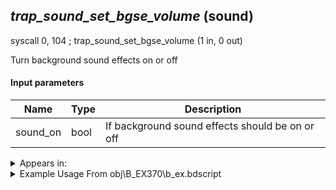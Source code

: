 ## *trap_sound_set_bgse_volume* (sound)

syscall 0, 104 ; trap_sound_set_bgse_volume (1 in, 0 out)

Turn background sound effects on or off

#### Input parameters
| Name | Type | Description
|------|------|------------
| sound_on   | bool   | If background sound effects should be on or off




<details>
	<summary>Appears in:</summary>
| filename | Entity (obj)
|----------|-------------
| obj\B_EX370\b_ex.bdscript       | ((B) Zexion (Absent Silhouette))          

</details>

<details>
	<summary>Example Usage From obj\B_EX370\b_ex.bdscript</summary>
L12020:
 popToSp 0
 pushImm 0
 syscall 0, 104 ; trap_sound_set_bgse_volume (1 in, 0 out)
 ret
</details>

